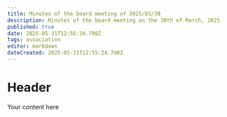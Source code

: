 ```yaml
---
title: Minutes of the board meeting of 2025/03/30
description: Minutes of the board meeting on the 30th of March, 2025
published: true
date: 2025-05-31T12:55:24.798Z
tags: association
editor: markdown
dateCreated: 2025-05-31T12:55:24.798Z
---
```


# Header
Your content here
